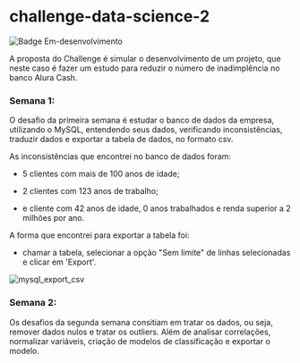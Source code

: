 # challenge-data-science-2

![Badge Em-desenvolvimento](http://img.shields.io/static/v1?label=STATUS&message=EM%20DESENVOLVIMENTO&color=BLUE&style=for-the-badge)

A proposta do Challenge é simular o desenvolvimento de um projeto, que neste caso é fazer um estudo para reduzir o número de inadimplência no banco Alura Cash.

### Semana 1:

O desafio da primeira semana é estudar o banco de dados da empresa, utilizando o MySQL, entendendo seus dados, verificando inconsistências, traduzir dados e exportar a tabela de dados, no formato csv.

As inconsistências que encontrei no banco de dados foram:

- 5 clientes com mais de 100 anos de idade;

- 2 clientes com 123 anos de trabalho;

- e cliente com 42 anos de idade, 0 anos trabalhados e renda superior a 2 milhões por ano.

A forma que encontrei para exportar a tabela foi:

- chamar a tabela, selecionar a opção "Sem limite" de linhas selecionadas e clicar em 'Export'.

![mysql_export_csv](https://user-images.githubusercontent.com/67301805/188746963-638ecd14-ed86-4155-9df3-8763dd08fc60.jpg)

### Semana 2:

Os desafios da segunda semana consitiam em tratar os dados, ou seja, remover dados nulos e tratar os outliers. Além de analisar correlações, normalizar variáveis, criação de modelos de classificação e exportar o modelo.
